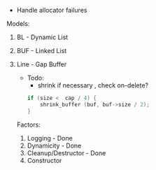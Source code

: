 - Handle allocator failures

Models:
1. BL   - Dynamic List 
2. BUF  - Linked List
3. Line - Gap Buffer
    - Todo: 
        - shrink if necessary , check on-delete?
        ```c
        if (size <  cap / 4) {
            shrink_buffer (buf, buf->size / 2);
        }
        ```


    Factors:
    1. Logging - Done
    2. Dynamicity - Done
    3. Cleanup/Destructor - Done
    4. Constructor
